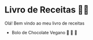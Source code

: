 # Livro de Receitas 👩‍🍳

Olá! Bem vindo ao meu livro de receitas 
 - Bolo de Chocolate Vegano 🍰 🍫 🍃
